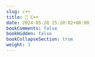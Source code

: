 ```yaml
---
slug: c++
title: 📔 C++
date: 2024-05-28 15:20:02+08:00
bookComments: false
bookHidden: false
bookCollapseSection: true
weight: 3
---
```

